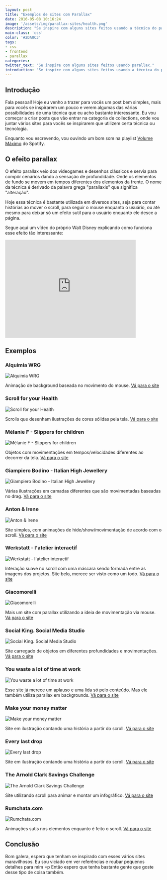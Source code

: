 ```yaml
---
layout: post
title: "Exemplos de sites com Parallax"
date: 2016-05-08 10:16:24
image: '/assets/img/parallax-sites/health.png'
description: "Se inspire com alguns sites feitos usando a técnica do parallax."
main-class: 'css'
color: '#2DA0C3'
tags:
- css
- frontend
- parallax
categories:
twitter_text: "Se inspire com alguns sites feitos usando parallax."
introduction: "Se inspire com alguns sites feitos usando a técnica do parallax."
---
```


## Introdução

Fala pessoal! Hoje eu venho a trazer para vocês um post bem simples, mais para vocês se inspirarem um pouco e verem algumas das várias possibilidades de uma técnica que eu acho bastante interessante. Eu vou começar a criar posts que vão entrar na categoria de collections, onde vou juntar vários sites para vocês se inspirarem que utilizem certa técnica ou tecnologia.

Enquanto vou escrevendo, vou ouvindo um bom som na playlist [Volume Máximo](https://open.spotify.com/playlist/37i9dQZF1DX4908CEYEdlz?si=GvxYazSLTA6iHzAv0oi77w) do Spotify.

## O efeito parallax

O efeito parallax veio dos videogames e desenhos clássicos e servia para compôr cenários dando a sensação de profundidade. Onde os elementos de fundo se movem em tempos diferentes dos elementos da frente. O nome da técnica é derivado da palavra grega "parallaxis" que significa "alteração".

Hoje essa técnica é bastante utilizada em diversos sites, seja para contar histórias ao mover o scroll, para seguir o mouse enquanto o usuário, ou até mesmo para deixar só um efeito sutil para o usuário enquanto ele desce a página.

Segue aqui um vídeo do próprio Walt Disney explicando como funciona esse efeito tão interessante:

<iframe width="420" height="315" src="https://www.youtube.com/embed/kN-eCBAOw60" frameborder="0" allowfullscreen></iframe>

## Exemplos

### Alquimia WRG

![Alquimia WRG](/assets/img/parallax-sites/alquimia.png)

Animação de background baseada no movimento do mouse. [Vá para o site](http://www.alquimiawrg.com/#/home)


### Scroll for your Health

![Scroll for your Health](/assets/img/parallax-sites/health.png)

Scrolls que desenham ilustrações de cores sólidas pela tela. [Vá para o site](http://tomerlerner.com/web/scroll/index.html)

### Mélanie F - Slippers for children

![Mélanie F - Slippers for children](/assets/img/parallax-sites/melanie.png)

Objetos com movimentações em tempos/velocidades diferentes ao decorrer da tela. [Vá para o site](http://melanie-f.com/en/)

### Giampiero Bodino - Italian High Jewellery

![Giampiero Bodino - Italian High Jewellery](/assets/img/parallax-sites/giam.png)

Várias ilustrações em camadas diferentes que são movimentadas baseadas no drag. [Vá para o site](http://www.giampierobodino.com/)

### Anton & Irene

![Anton & Irene](/assets/img/parallax-sites/anton.png)

Site simples, com animações de hide/show/movimentação de acordo com o scroll. [Vá para o site](http://antonandirene.com/)

### Werkstatt - l'atelier interactif

![Werkstatt - l'atelier interactif](/assets/img/parallax-sites/latellier.png)

Interação suave no scroll com uma máscara sendo formada entre as imagens dos projetos. Site belo, merece ser visto como um todo. [Vá para o site](http://www.werkstatt.fr/#/home)

### Giacomorelli

![Giacomorelli](/assets/img/parallax-sites/giaco.png)

Mais um site com parallax utilizando a ideia de movimentação via mouse. [Vá para o site](http://www.giacomorelli.com/)

### Social King. Social Media Studio

![Social King. Social Media Studio](/assets/img/parallax-sites/king.png)

Site carregado de objetos em diferentes profundidades e movimentações. [Vá para o site](http://socialking.ru/eng)

### You waste a lot of time at work

![You waste a lot of time at work](/assets/img/parallax-sites/work.png)

Esse site já merece um aplauso e uma lida só pelo conteúdo. Mas ele também utiliza parallax em backgrounds. [Vá para o site](https://www.atlassian.com/time-wasting-at-work-infographic)

### Make your money matter

![Make your money matter](/assets/img/parallax-sites/money.png)

Site em ilustração contando uma história a partir do scroll. [Vá para o site](http://makeyourmoneymatter.org/)

### Every last drop

![Every last drop](/assets/img/parallax-sites/drop.png)

Site em ilustração contando uma história a partir do scroll. [Vá para o site](http://everylastdrop.co.uk/)

### The Arnold Clark Savings Challenge

![The Arnold Clark Savings Challenge](/assets/img/parallax-sites/arnold.png)

Site utilizando scroll para animar e montar um infográfico. [Vá para o site](http://www.arnoldclark.com/challenge/)

### Rumchata.com

![Rumchata.com](/assets/img/parallax-sites/rum.png)

Animações sutis nos elementos enquanto é feito o scroll. [Vá para o site](http://www.rumchata.com/)

## Conclusão

Bom galera, espero que tenham se inspirado com esses vários sites maravilhosos. Eu sou viciado em ver referências e roubar pequenos detalhes para mim =p
Então espero que tenha bastante gente que goste desse tipo de coisa também.
